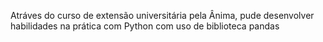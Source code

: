 Atráves do curso de extensão universitária pela Ânima, pude desenvolver habilidades na prática com Python com uso de biblioteca pandas
